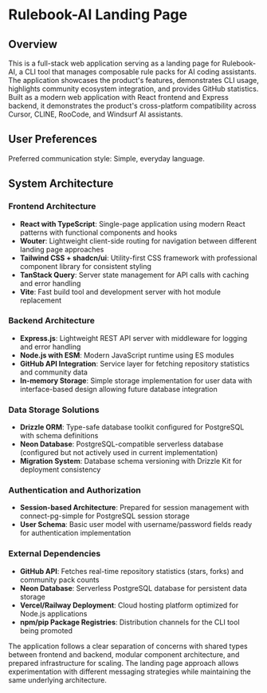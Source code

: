 # Rulebook-AI Landing Page

## Overview

This is a full-stack web application serving as a landing page for Rulebook-AI, a CLI tool that manages composable rule packs for AI coding assistants. The application showcases the product's features, demonstrates CLI usage, highlights community ecosystem integration, and provides GitHub statistics. Built as a modern web application with React frontend and Express backend, it demonstrates the product's cross-platform compatibility across Cursor, CLINE, RooCode, and Windsurf AI assistants.

## User Preferences

Preferred communication style: Simple, everyday language.

## System Architecture

### Frontend Architecture
- **React with TypeScript**: Single-page application using modern React patterns with functional components and hooks
- **Wouter**: Lightweight client-side routing for navigation between different landing page approaches
- **Tailwind CSS + shadcn/ui**: Utility-first CSS framework with professional component library for consistent styling
- **TanStack Query**: Server state management for API calls with caching and error handling
- **Vite**: Fast build tool and development server with hot module replacement

### Backend Architecture
- **Express.js**: Lightweight REST API server with middleware for logging and error handling
- **Node.js with ESM**: Modern JavaScript runtime using ES modules
- **GitHub API Integration**: Service layer for fetching repository statistics and community data
- **In-memory Storage**: Simple storage implementation for user data with interface-based design allowing future database integration

### Data Storage Solutions
- **Drizzle ORM**: Type-safe database toolkit configured for PostgreSQL with schema definitions
- **Neon Database**: PostgreSQL-compatible serverless database (configured but not actively used in current implementation)
- **Migration System**: Database schema versioning with Drizzle Kit for deployment consistency

### Authentication and Authorization
- **Session-based Architecture**: Prepared for session management with connect-pg-simple for PostgreSQL session storage
- **User Schema**: Basic user model with username/password fields ready for authentication implementation

### External Dependencies
- **GitHub API**: Fetches real-time repository statistics (stars, forks) and community pack counts
- **Neon Database**: Serverless PostgreSQL database for persistent data storage
- **Vercel/Railway Deployment**: Cloud hosting platform optimized for Node.js applications
- **npm/pip Package Registries**: Distribution channels for the CLI tool being promoted

The application follows a clear separation of concerns with shared types between frontend and backend, modular component architecture, and prepared infrastructure for scaling. The landing page approach allows experimentation with different messaging strategies while maintaining the same underlying architecture.